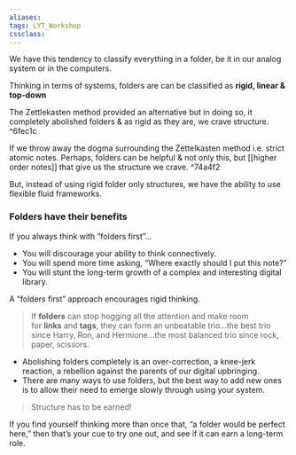 ```yaml
---
aliases:
tags: LYT_Workshop 
cssclass: 
---
```


We have this tendency to classify everything in a folder, be it in our analog system or in the computers.

Thinking in terms of systems, folders are can be classified as **rigid, linear & top-down**

The Zettlekasten method provided an alternative but in doing so, it completely abolished folders & as rigid as they are, we crave structure. ^6fec1c

If we throw away the dogma surrounding the Zettelkasten method i.e. strict atomic notes. Perhaps, folders can be helpful & not only this, but [[higher order notes]] that give us the structure we crave. ^74a4f2

But, instead of using rigid folder only structures, we have the ability to use flexible fluid frameworks.


### Folders have their benefits
If you always think with “folders first”…
-   You will discourage your ability to think connectively.
-   You will spend more time asking, “Where exactly should I put this note?”
-   You will stunt the long-term growth of a complex and interesting digital library.

A “folders first” approach encourages rigid thinking.

> If **folders** can stop hogging all the attention and make room for **links** and **tags**, they can form an unbeatable trio…the best trio since Harry, Ron, and Hermione…the most balanced trio since rock, paper, scissors.

- Abolishing folders completely is an over-correction, a knee-jerk reaction, a rebellion against the parents of our digital upbringing.
- There are many ways to use folders, but the best way to add new ones is to allow their need to emerge slowly through using your system.

> Structure has to be earned!

If you find yourself thinking more than once that, “a folder would be perfect here,” then that’s your cue to try one out, and see if it can earn a long-term role.